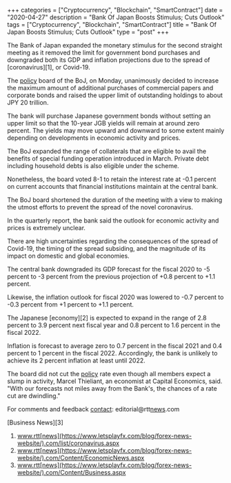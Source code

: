 +++
categories = ["Cryptocurrency", "Blockchain", "SmartContract"]
date = "2020-04-27"
description = "Bank Of Japan Boosts Stimulus; Cuts Outlook"
tags = ["Cryptocurrency", "Blockchain", "SmartContract"]
title = "Bank Of Japan Boosts Stimulus; Cuts Outlook"
type = "post"
+++

The Bank of Japan expanded the monetary stimulus for the second straight
meeting as it removed the limit for government bond purchases and
downgraded both its GDP and inflation projections due to the spread of
[coronavirus][1], or Covid-19.

The [policy](https://www.fintechee.com/policy/) board of the BoJ, on Monday, unanimously decided to increase
the maximum amount of additional purchases of commercial papers and
corporate bonds and raised the upper limit of outstanding holdings to
about JPY 20 trillion.

The bank will purchase Japanese government bonds without setting an
upper limit so that the 10-year JGB yields will remain at around zero
percent. The yields may move upward and downward to some extent mainly
depending on developments in economic activity and prices.

The BoJ expanded the range of collaterals that are eligible to avail the
benefits of special funding operation introduced in March. Private debt
including household debts is also eligible under the scheme.

Nonetheless, the board voted 8-1 to retain the interest rate at -0.1
percent on current accounts that financial institutions maintain at the
central bank.

The BoJ board shortened the duration of the meeting with a view to
making the utmost efforts to prevent the spread of the novel
coronavirus.

In the quarterly report, the bank said the outlook for economic activity
and prices is extremely unclear.

There are high uncertainties regarding the consequences of the spread of
Covid-19, the timing of the spread subsiding, and the magnitude of its
impact on domestic and global economies.

The central bank downgraded its GDP forecast for the fiscal 2020 to -5
percent to -3 percent from the previous projection of +0.8 percent to
+1.1 percent.

Likewise, the inflation outlook for fiscal 2020 was lowered to -0.7
percent to -0.3 percent from +1 percent to +1.1 percent.

The Japanese [economy][2] is expected to expand in the range of 2.8
percent to 3.9 percent next fiscal year and 0.8 percent to 1.6 percent
in the fiscal 2022.

Inflation is forecast to average zero to 0.7 percent in the fiscal 2021
and 0.4 percent to 1 percent in the fiscal 2022. Accordingly, the bank
is unlikely to achieve its 2 percent inflation at least until 2022.

The board did not cut the [policy](https://www.fintechee.com/policy/) rate even though all members expect a
slump in activity, Marcel Thieliant, an economist at Capital Economics,
said. "With our forecasts not miles away from the Bank's, the chances of
a rate cut are dwindling."

For comments and feedback [contact](https://www.playgroundfx.com/contact/): editorial@rtt[news](https://www.letsplayfx.com/blog/forex-news-website/).com

[Business News][3]

   1. www.rtt[news](https://www.letsplayfx.com/blog/forex-news-website/).com/list/coronavirus.aspx
   2. www.rtt[news](https://www.letsplayfx.com/blog/forex-news-website/).com/Content/EconomicNews.aspx
   3. www.rtt[news](https://www.letsplayfx.com/blog/forex-news-website/).com/Content/Business.aspx